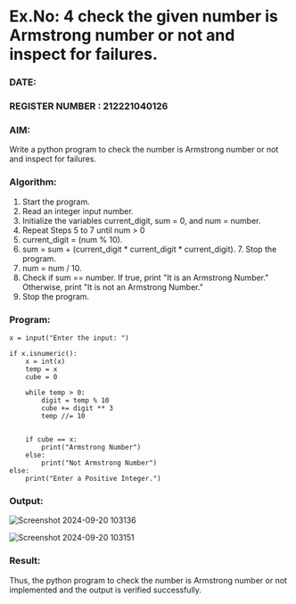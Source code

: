# Ex.No: 4 check the given number is Armstrong number or not and inspect for failures.
### DATE:                                                                            
### REGISTER NUMBER : 212221040126
### AIM: 
Write a python program to check the number is Armstrong number or not and inspect for failures.

### Algorithm:
1.  Start the program.
2.	Read an integer input number.
3.	Initialize the variables current_digit, sum = 0, and num = number.
4.	Repeat Steps 5 to 7 until num > 0
5.	current_digit = (num % 10).
6.	sum = sum + (current_digit * current_digit * current_digit). 7. Stop the program.
7.	num = num / 10.
8.	Check if sum == number. If true, print "It is an Armstrong Number." Otherwise, print "It is not an Armstrong Number."
9.	Stop the program.

### Program:

```
x = input("Enter the input: ")

if x.isnumeric():
    x = int(x)
    temp = x
    cube = 0
    
    while temp > 0:
        digit = temp % 10  
        cube += digit ** 3 
        temp //= 10  
    
    
    if cube == x:
        print("Armstrong Number")
    else:
        print("Not Armstrong Number")
else:
    print("Enter a Positive Integer.")
```











### Output:

![Screenshot 2024-09-20 103136](https://github.com/user-attachments/assets/4cc57b41-1d86-4183-b0fd-7e1beeea3548)



![Screenshot 2024-09-20 103151](https://github.com/user-attachments/assets/5d9e8704-afc4-49d0-b4ef-ad2762586a90)



### Result:
Thus, the python program to check the number is Armstrong number or not implemented and the output is verified successfully.
